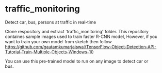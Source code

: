 # traffic_monitoring
Detect car, bus, persons at traffic in real-time

Clone respository and extract 'traffic_monitoring' folder.
This repository containes sample images used to train faster R-CNN model, However, if you want to train your own model from sketch then follow https://github.com/gautamkumarjaiswal/TensorFlow-Object-Detection-API-Tutorial-Train-Multiple-Objects-Windows-10

You can use this pre-trained model to run on any image to detect car or bus.
